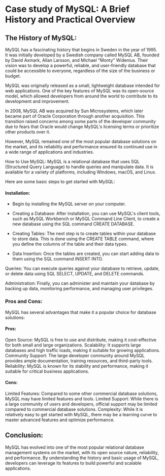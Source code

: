 # Case study of MySQL: A Brief History and Practical Overview

## The History of MySQL:

MySQL has a fascinating history that begins in Sweden in the year of 1995. It was initially developed by a Swedish company called MySQL AB, founded by David Axmark, Allan Larsson, and Michael "Monty" Widenius. Their vision was to develop a powerful, reliable, and user-friendly database that could be accessible to everyone, regardless of the size of the business or budget.

MySQL was originally released as a small, lightweight database intended for web applications. One of the key features of MySQL was its open-source model, which allowed developers from around the world to contribute to its development and improvement.

In 2008, MySQL AB was acquired by Sun Microsystems, which later became part of Oracle Corporation through another acquisition. This transition raised concerns among some parts of the developer community due to fears that Oracle would change MySQL's licensing terms or prioritize other products over it.

However, MySQL remained one of the most popular database solutions on the market, and its reliability and performance ensured its continued use in a wide range of applications and industries.

How to Use MySQL:
MySQL is a relational database that uses SQL (Structured Query Language) to handle queries and manipulate data. It is available for a variety of platforms, including Windows, macOS, and Linux. 

Here are some basic steps to get started with MySQL:

#### Installation: 

- Begin by installing the MySQL server on your computer.

- Creating a Database: After installation, you can use MySQL's client tools, such as MySQL Workbench or MySQL Command Line Client, to create a new database using the SQL command CREATE DATABASE.

- Creating Tables: The next step is to create tables within your database to store data. This is done using the CREATE TABLE command, where you define the columns of the table and their data types.

- Data Insertion: Once the tables are created, you can start adding data to them using the SQL command INSERT INTO.

Queries: You can execute queries against your database to retrieve, update, or delete data using SQL SELECT, UPDATE, and DELETE commands.

Administration: Finally, you can administer and maintain your database by backing up data, monitoring performance, and managing user privileges.

### Pros and Cons:

MySQL has several advantages that make it a popular choice for database solutions:

#### Pros:

Open Source: MySQL is free to use and distribute, making it cost-effective for both small and large organizations.
Scalability: It supports large databases and high traffic loads, making it suitable for growing applications.
Community Support: The large developer community around MySQL provides ample documentation, training resources, and third-party tools.
Reliability: MySQL is known for its stability and performance, making it suitable for critical business applications.

#### Cons:

Limited Features: Compared to some other commercial database solutions, MySQL may have limited features and tools.
Limited Support: While there is a large community of users and developers, official support may be limited compared to commercial database solutions.
Complexity: While it is relatively easy to get started with MySQL, there may be a learning curve to master advanced features and optimize performance.
## Conclusion:

MySQL has evolved into one of the most popular relational database management systems on the market, with its open source nature, reliability, and performance. By understanding the history and basic usage of MySQL, developers can leverage its features to build powerful and scalable applications.
